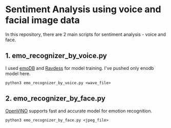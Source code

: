 # Sentiment Analysis using voice and facial image data

In this repository, there are 2 main scripts for sentiment analysis - voice and face.

## 1. emo_recognizer_by_voice.py
I used [emoDB](http://www.emodb.bilderbar.info/start.html) and [Ravdess](https://zenodo.org/record/1188976#.Xy5vdygzaUl) for model training.
I've pushed only enodb model here.

```shell script
python3 emo_recognizer_by_voice.py <wave_file>
```

## 2. emo_recognizer_by_face.py
[OpenVINO](https://docs.openvinotoolkit.org/2019_R1/_emotions_recognition_retail_0003_description_emotions_recognition_retail_0003.html) supports fast and accurate model for emotion recognition.
```shell script
python3 emo_recognizer_by_face.py <jpeg_file>
```